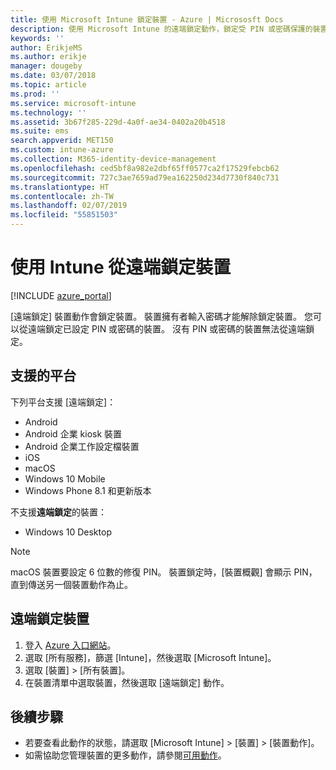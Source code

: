 ```yaml
---
title: 使用 Microsoft Intune 鎖定裝置 - Azure | Micrososft Docs
description: 使用 Microsoft Intune 的遠端鎖定動作，鎖定受 PIN 或密碼保護的裝置。
keywords: ''
author: ErikjeMS
ms.author: erikje
manager: dougeby
ms.date: 03/07/2018
ms.topic: article
ms.prod: ''
ms.service: microsoft-intune
ms.technology: ''
ms.assetid: 3b67f285-229d-4a0f-ae34-0402a20b4518
ms.suite: ems
search.appverid: MET150
ms.custom: intune-azure
ms.collection: M365-identity-device-management
ms.openlocfilehash: ced5bf8a982e2dbf65ff0577ca2f17529febcb62
ms.sourcegitcommit: 727c3ae7659ad79ea162250d234d7730f840c731
ms.translationtype: HT
ms.contentlocale: zh-TW
ms.lasthandoff: 02/07/2019
ms.locfileid: "55851503"
---
```

# <a name="remotely-lock-devices-with-intune"></a>使用 Intune 從遠端鎖定裝置

[!INCLUDE [azure_portal](./includes/azure_portal.md)]

[遠端鎖定] 裝置動作會鎖定裝置。 裝置擁有者輸入密碼才能解除鎖定裝置。 您可以從遠端鎖定已設定 PIN 或密碼的裝置。 沒有 PIN 或密碼的裝置無法從遠端鎖定。

## <a name="supported-platforms"></a>支援的平台

下列平台支援 [遠端鎖定]：

- Android
- Android 企業 kiosk 裝置
- Android 企業工作設定檔裝置
- iOS
- macOS
- Windows 10 Mobile
- Windows Phone 8.1 和更新版本

不支援**遠端鎖定**的裝置：
- Windows 10 Desktop

> [!NOTE]
> macOS 裝置要設定 6 位數的修復 PIN。 裝置鎖定時，[裝置概觀] 會顯示 PIN，直到傳送另一個裝置動作為止。

## <a name="remote-lock-a-device"></a>遠端鎖定裝置

1. 登入 [Azure 入口網站](https://portal.azure.com)。
2. 選取 [所有服務]，篩選 [Intune]，然後選取 [Microsoft Intune]。
3. 選取 [裝置] > [所有裝置]。
4. 在裝置清單中選取裝置，然後選取 [遠端鎖定] 動作。

## <a name="next-steps"></a>後續步驟

- 若要查看此動作的狀態，請選取 [Microsoft Intune] > [裝置] > [裝置動作]。 
- 如需協助您管理裝置的更多動作，請參閱[可用動作](device-management.md)。
